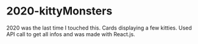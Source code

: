 # 2020-kittyMonsters
2020 was the last time I touched this. Cards displaying a few kitties. Used API call to get all infos and was made with React.js.
